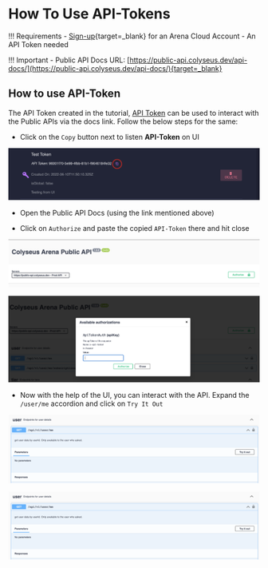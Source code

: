 # How To Use API-Tokens

!!! Requirements
    - [Sign-up](https://console.colyseus.io/register){target=_blank} for an Arena Cloud Account
    - An API Token needed

!!! Important
    - Public API Docs URL: [https://public-api.colyseus.dev/api-docs/](https://public-api.colyseus.dev/api-docs/){target=_blank}

## How to use API-Token

The API Token created in the tutorial, [API Token](./create-api-token.md) can be used to interact with the Public APIs via the docs link. Follow the below steps for the same:

- Click on the `Copy` button next to listen **API-Token** on UI

![COPY-BTN](../../../images/api-token-copy-btn.png)

- Open the Public API Docs (using the link mentioned above)

- Click on `Authorize` and paste the copied `API-Token` there and hit close

![AUTHORIZE](../../../images/api-token-auth-ui.png)

![AUTHORIZE_UI](../../../images/api-token-auth.png)

- Now with the help of the UI, you can interact with the API. Expand the `/user/me` accordion and click on `Try It Out`

![TRY-ME-OUT](../../../images/user-me-try-out.png)

![USER-ME-EXECUTE](../../../images/user-me-try-out.png)